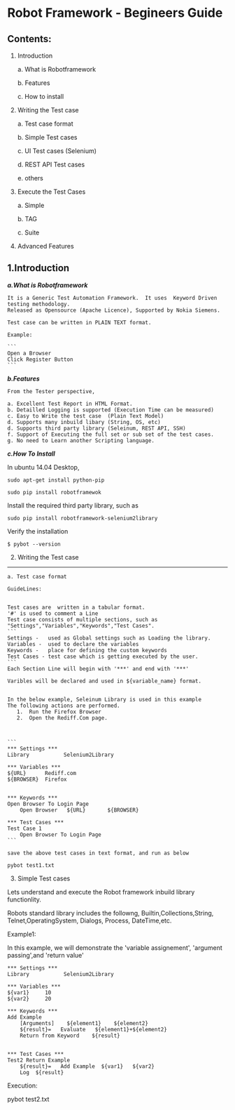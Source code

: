 Robot Framework - Begineers Guide
=================================

Contents:
----
1. Introduction

	a. What is Robotframework
	
	b. Features 
	
	c. How to install
	
2. Writing the Test case

	a. Test case format
	
	b. Simple Test cases
	
	c. UI Test cases (Selenium)
	
	d. REST API Test cases
	
	e. others

3. Execute the Test Cases 

	a. Simple
	
	b. TAG 
	
	c. Suite
	
4. Advanced Features


1.Introduction
----

***a.What is Robotframework***

	It is a Generic Test Automation Framework.  It uses  Keyword Driven testing methodology.
	Released as Opensource (Apache Licence), Supported by Nokia Siemens.

	Test case can be written in PLAIN TEXT format.  

	Example:
	
	```
	Open a Browser
	Click Register Button
	```

***b.Features***

	From the Tester perspective,

	a. Excellent Test Report in HTML Format.
	b. Detailled Logging is supported (Execution Time can be measured)
	c. Easy to Write the test case  (Plain Text Model)
	d. Supports many inbuild libary (String, OS, etc)
	d. Supports third party library (Seleinum, REST API, SSH)
	f. Support of Executing the full set or sub set of the test cases.
	g. No need to Learn another Scripting language.

***c.How To Install***

In ubuntu 14.04 Desktop,
	
	sudo apt-get install python-pip
	
	sudo pip install robotframewok
	
Install the required third party library, such as 
	
	sudo pip install robotframework-selenium2library

Verify the installation

	$ pybot --version



2. Writing the Test case
-----
	a. Test case format

	GuideLines:


	Test cases are  written in a tabular format. 
	'#' is used to comment a Line
	Test case consists of multiple sections, such as "Settings","Variables","Keywords","Test Cases". 
	```
	Settings -   used as Global settings such as Loading the library.
	Variables -  used to declare the variables
	Keywords -   place for defining the custom keywords 
	Test Cases - test case which is getting executed by the user.
	```
	Each Section Line will begin with '***' and end with '***'

	Varibles will be declared and used in ${variable_name} format.


	In the below example, Seleinum Library is used in this example
	The following actions are performed.
	   1.  Run the Firefox Browser
	   2.  Open the Rediff.Com page.
	


	```
	*** Settings ***
	Library           Selenium2Library
	
	*** Variables ***
	${URL}		Rediff.com
	${BROWSER}	Firefox


	*** Keywords ***
	Open Browser To Login Page
		Open Browser   ${URL}		${BROWSER}

	*** Test Cases ***
	Test Case 1
		Open Browser To Login Page
	```

	save the above test cases in text format, and run as below

	pybot test1.txt



3. Simple Test cases

Lets understand and execute the Robot framework inbuild library functionlity.

Robots standard library includes the followng,
	Builtin,Collections,String, Telnet,OperatingSystem, Dialogs, Process, DateTime,etc.



Example1:

In this example, we will demonstrate the  'variable assignement', 'argument passing',and 'return value'

```
*** Settings ***
Library           Selenium2Library

*** Variables ***
${var1}		10
${var2}		20

*** Keywords ***
Add Example
	[Arguments]    ${element1}    ${element2}
	${result}=   Evaluate   ${element1}+${element2}
	Return from Keyword    ${result}


*** Test Cases ***
Test2 Return Example
	${result}=   Add Example  ${var1}   ${var2}
	Log  ${result}
```

Execution:

pybot test2.txt








